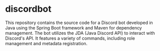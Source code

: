 # discordbot
This repository contains the source code for a Discord bot developed in Java using the Spring Boot framework and Maven for dependency management. The bot utilizes the JDA (Java Discord API) to interact with Discord's API. It features a variety of commands, including role management and metadata registration. 
